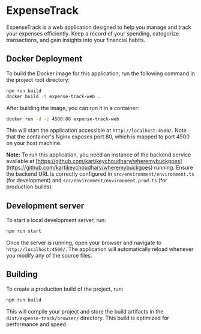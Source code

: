 # ExpenseTrack

ExpenseTrack is a web application designed to help you manage and track your expenses efficiently. Keep a record of your spending, categorize transactions, and gain insights into your financial habits.

## Docker Deployment
To build the Docker image for this application, run the following command in the project root directory:

```bash
npm run build
docker build -t expense-track-web .
```

After building the image, you can run it in a container:

```bash
docker run -d -p 4500:80 expense-track-web
```
This will start the application accessible at `http://localhost:4500/`. Note that the container's Nginx exposes port 80, which is mapped to port 4500 on your host machine.

**Note:** To run this application, you need an instance of the backend service available at [https://github.com/kartikeychoudhary/wheremybuckgoes](https://github.com/kartikeychoudhary/wheremybuckgoes) running. Ensure the backend URL is correctly configured in `src/environment/environment.ts` (for development) and `src/environment/environment.prod.ts` (for production builds).

## Development server
To start a local development server, run:

```bash
npm run start
```

Once the server is running, open your browser and navigate to `http://localhost:4500/`. The application will automatically reload whenever you modify any of the source files.

## Building
To create a production build of the project, run:

```bash
npm run build
```

This will compile your project and store the build artifacts in the `dist/expense-track/browser/` directory. This build is optimized for performance and speed.

